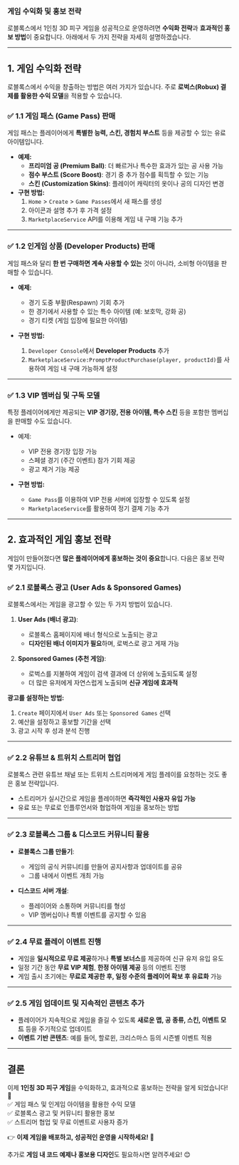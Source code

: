 ### **게임 수익화 및 홍보 전략**

로블록스에서 1인칭 3D 피구 게임을 성공적으로 운영하려면 **수익화 전략**과 **효과적인 홍보 방법**이 중요합니다. 아래에서 두 가지 전략을 자세히 설명하겠습니다.

---

## **1. 게임 수익화 전략**
로블록스에서 수익을 창출하는 방법은 여러 가지가 있습니다. 주로 **로벅스(Robux) 결제를 활용한 수익 모델**을 적용할 수 있습니다.

### ✅ **1.1 게임 패스 (Game Pass) 판매**
게임 패스는 플레이어에게 **특별한 능력, 스킨, 경험치 부스트** 등을 제공할 수 있는 유료 아이템입니다.
- **예제:**
  - **프리미엄 공 (Premium Ball)**: 더 빠르거나 특수한 효과가 있는 공 사용 가능
  - **점수 부스트 (Score Boost)**: 경기 중 추가 점수를 획득할 수 있는 기능
  - **스킨 (Customization Skins)**: 플레이어 캐릭터의 옷이나 공의 디자인 변경
- **구현 방법:**
  1. `Home` > `Create` > `Game Passes`에서 새 패스를 생성
  2. 아이콘과 설명 추가 후 가격 설정
  3. `MarketplaceService` API를 이용해 게임 내 구매 기능 추가

---

### ✅ **1.2 인게임 상품 (Developer Products) 판매**
게임 패스와 달리 **한 번 구매하면 계속 사용할 수 있는** 것이 아니라, 소비형 아이템을 판매할 수 있습니다.
- **예제:**
  - 경기 도중 부활(Respawn) 기회 추가
  - 한 경기에서 사용할 수 있는 특수 아이템 (예: 보호막, 강화 공)
  - 경기 티켓 (게임 입장에 필요한 아이템)

- **구현 방법:**
  1. `Developer Console`에서 **Developer Products** 추가
  2. `MarketplaceService:PromptProductPurchase(player, productId)`를 사용하여 게임 내 구매 가능하게 설정

---

### ✅ **1.3 VIP 멤버십 및 구독 모델**
특정 플레이어에게만 제공되는 **VIP 경기장, 전용 아이템, 특수 스킨** 등을 포함한 멤버십을 판매할 수도 있습니다.
- 예제:  
  - VIP 전용 경기장 입장 가능  
  - 스페셜 경기 (주간 이벤트) 참가 기회 제공  
  - 광고 제거 기능 제공  

- **구현 방법:**  
  - `Game Pass`를 이용하여 VIP 전용 서버에 입장할 수 있도록 설정  
  - `MarketplaceService`를 활용하여 정기 결제 기능 추가  

---

## **2. 효과적인 게임 홍보 전략**
게임이 만들어졌다면 **많은 플레이어에게 홍보하는 것이 중요**합니다. 다음은 홍보 전략 몇 가지입니다.

### ✅ **2.1 로블록스 광고 (User Ads & Sponsored Games)**
로블록스에서는 게임을 광고할 수 있는 두 가지 방법이 있습니다.
1. **User Ads (배너 광고)**:  
   - 로블록스 홈페이지에 배너 형식으로 노출되는 광고  
   - **디자인된 배너 이미지가 필요**하며, 로벅스로 광고 게재 가능  
   
2. **Sponsored Games (추천 게임)**:  
   - 로벅스를 지불하여 게임이 검색 결과에 더 상위에 노출되도록 설정  
   - 더 많은 유저에게 자연스럽게 노출되며 **신규 게임에 효과적**  

**광고를 설정하는 방법:**
1. `Create` 페이지에서 `User Ads` 또는 `Sponsored Games` 선택
2. 예산을 설정하고 홍보할 기간을 선택
3. 광고 시작 후 성과 분석 진행

---

### ✅ **2.2 유튜브 & 트위치 스트리머 협업**
로블록스 관련 유튜브 채널 또는 트위치 스트리머에게 게임 플레이를 요청하는 것도 좋은 홍보 전략입니다.
- 스트리머가 실시간으로 게임을 플레이하면 **즉각적인 사용자 유입 가능**
- 유료 또는 무료로 인플루언서와 협업하여 게임을 홍보하는 방법

---

### ✅ **2.3 로블록스 그룹 & 디스코드 커뮤니티 활용**
- **로블록스 그룹 만들기**:  
  - 게임의 공식 커뮤니티를 만들어 공지사항과 업데이트를 공유  
  - 그룹 내에서 이벤트 개최 가능  

- **디스코드 서버 개설**:  
  - 플레이어와 소통하며 커뮤니티를 형성  
  - VIP 멤버십이나 특별 이벤트를 공지할 수 있음  

---

### ✅ **2.4 무료 플레이 이벤트 진행**
- 게임을 **일시적으로 무료 제공**하거나 **특별 보너스**를 제공하여 신규 유저 유입 유도  
- 일정 기간 동안 **무료 VIP 체험**, **한정 아이템 제공** 등의 이벤트 진행  
- 게임 출시 초기에는 **무료로 제공한 후, 일정 수준의 플레이어 확보 후 유료화** 가능  

---

### ✅ **2.5 게임 업데이트 및 지속적인 콘텐츠 추가**
- 플레이어가 지속적으로 게임을 즐길 수 있도록 **새로운 맵, 공 종류, 스킨, 이벤트 모드** 등을 주기적으로 업데이트  
- **이벤트 기반 콘텐츠**: 예를 들어, 할로윈, 크리스마스 등의 시즌별 이벤트 적용  

---

## **결론**
이제 **1인칭 3D 피구 게임**을 수익화하고, 효과적으로 홍보하는 전략을 알게 되었습니다! 🎯  
✅ 게임 패스 및 인게임 아이템을 활용한 수익 모델  
✅ 로블록스 광고 및 커뮤니티 활용한 홍보  
✅ 스트리머 협업 및 무료 이벤트로 사용자 증가  

👉 **이제 게임을 배포하고, 성공적인 운영을 시작하세요! 🚀**  

추가로 **게임 내 코드 예제나 홍보용 디자인**도 필요하시면 알려주세요! 😊